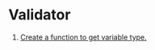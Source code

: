 # Validator

1. [Create a function to get variable type.](https://github.com/deepshikha2020/JavaScript/blob/main/Validator/getVarType.js)